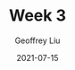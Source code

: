 ---
author: "Geoffrey Liu"
title: "Week 3"
date: 2021-07-15
# description: "Guide to emoji usage in Hugo"
thumbnail: /pictures/sew.png
---